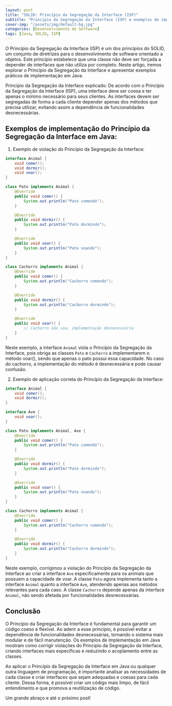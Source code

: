 ```yaml
---
layout: post
title: "SOLID: Princípio da Segregação da Interface (ISP)"
subtitle: "Princípio da Segregação da Interface (ISP) e exemplos de implementação em Java"
cover-img: "/assets/img/default-bg.jpg"
categories: [Desenvolvimento de Software]
tags: [Java, SOLID, ISP]
---
```


O Princípio da Segregação da Interface (ISP) é um dos princípios do SOLID, um conjunto de diretrizes para o desenvolvimento de software orientado a objetos. Este princípio estabelece que uma classe não deve ser forçada a depender de interfaces que não utiliza por completo. Neste artigo, iremos explorar o Princípio da Segregação da Interface e apresentar exemplos práticos de implementação em Java.

Princípio da Segregação da Interface explicado: De acordo com o Princípio da Segregação da Interface (ISP), uma interface deve ser coesa e ter apenas o mínimo necessário para seus clientes. As interfaces devem ser segregadas de forma a cada cliente depender apenas dos métodos que precisa utilizar, evitando assim a dependência de funcionalidades desnecessárias.

## Exemplos de implementação do Princípio da Segregação da Interface em Java:

1. Exemplo de violação do Princípio da Segregação da Interface:

```java
interface Animal {
    void comer();
    void dormir();
    void voar();
}

class Pato implements Animal {
    @Override
    public void comer() {
        System.out.println("Pato comendo");
    }

    @Override
    public void dormir() {
        System.out.println("Pato dormindo");
    }

    @Override
    public void voar() {
        System.out.println("Pato voando");
    }
}

class Cachorro implements Animal {
    @Override
    public void comer() {
        System.out.println("Cachorro comendo");
    }

    @Override
    public void dormir() {
        System.out.println("Cachorro dormindo");
    }

    @Override
    public void voar() {
        // Cachorro não voa, implementação desnecessária
    }
}
```

Neste exemplo, a interface `Animal` viola o Princípio da Segregação da Interface, pois obriga as classes `Pato` e `Cachorro` a implementarem o método voar(), sendo que apenas o pato possui essa capacidade. No caso do cachorro, a implementação do método é desnecessária e pode causar confusão.

2. Exemplo de aplicação correta do Princípio da Segregação da Interface:

```java
interface Animal {
    void comer();
    void dormir();
}

interface Ave {
    void voar();
}

class Pato implements Animal, Ave {
    @Override
    public void comer() {
        System.out.println("Pato comendo");
    }

    @Override
    public void dormir() {
        System.out.println("Pato dormindo");
    }

    @Override
    public void voar() {
        System.out.println("Pato voando");
    }
}

class Cachorro implements Animal {
    @Override
    public void comer() {
        System.out.println("Cachorro comendo");
    }

    @Override
    public void dormir() {
        System.out.println("Cachorro dormindo");
    }
}
```

Neste exemplo, corrigimos a violação do Princípio da Segregação da Interface ao criar a interface `Ave` especificamente para os animais que possuem a capacidade de voar. A classe `Pato` agora implementa tanto a interface `Animal` quanto a interface `Ave`, atendendo apenas aos métodos relevantes para cada caso. A classe `Cachorro` depende apenas da interface `Animal`, não sendo afetada por funcionalidades desnecessárias.

## Conclusão

O Princípio da Segregação da Interface é fundamental para garantir um código coeso e flexível. Ao aderir a esse princípio, é possível evitar a dependência de funcionalidades desnecessárias, tornando o sistema mais modular e de fácil manutenção. Os exemplos de implementação em Java mostram como corrigir violações do Princípio da Segregação da Interface, criando interfaces mais específicas e reduzindo o acoplamento entre as classes.

Ao aplicar o Princípio da Segregação da Interface em Java ou qualquer outra linguagem de programação, é importante analisar as necessidades de cada classe e criar interfaces que sejam adequadas e coesas para cada cliente. Dessa forma, é possível criar um código mais limpo, de fácil entendimento e que promova a reutilização de código.

Um grande abraço e até o próximo post!
